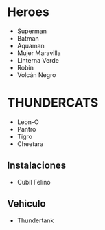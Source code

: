 # Heroes

* Superman
* Batman
* Aquaman
* Mujer Maravilla
* Linterna Verde
* Robin
* Volcán Negro

# THUNDERCATS
* Leon-O
* Pantro
* Tigro
* Cheetara

## Instalaciones
* Cubil Felino

## Vehiculo
* Thundertank
